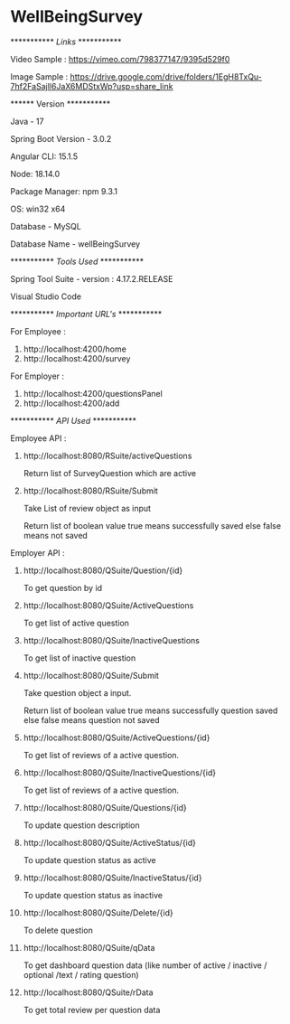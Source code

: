 # WellBeingSurvey

*********** *Links* ***********

Video Sample : https://vimeo.com/798377147/9395d529f0


Image Sample : https://drive.google.com/drive/folders/1EgH8TxQu-7hf2FaSajll6JaX6MDStxWp?usp=share_link


****** Version ***********

Java - 17

Spring Boot Version - 3.0.2

Angular CLI: 15.1.5

Node: 18.14.0

Package Manager: npm 9.3.1

OS: win32 x64


Database - MySQL 

Database Name - wellBeingSurvey




 *********** *Tools Used* ***********

Spring Tool Suite - version : 4.17.2.RELEASE

Visual Studio Code


 *********** *Important URL's*  ***********

For Employee :

1. http://localhost:4200/home
2. http://localhost:4200/survey


For Employer :

1. http://localhost:4200/questionsPanel
2. http://localhost:4200/add



 *********** *API Used*  ***********

Employee API :

1.  http://localhost:8080/RSuite/activeQuestions

    Return list of SurveyQuestion which are active

2.  http://localhost:8080/RSuite/Submit

    Take List of review object as input
    
    Return list of boolean value true means successfully saved else false means not saved

Employer API :



1.  http://localhost:8080/QSuite/Question/{id}  

    To get question by id

2.  http://localhost:8080/QSuite/ActiveQuestions

    To get list of active question
 

3.  http://localhost:8080/QSuite/InactiveQuestions

    To get list of inactive question

4.  http://localhost:8080/QSuite/Submit
  
    Take question object a input.
    
    Return list of boolean value true means successfully question saved else false means question not saved

5.  http://localhost:8080/QSuite/ActiveQuestions/{id}

    To get list of reviews of a active question.

6.  http://localhost:8080/QSuite/InactiveQuestions/{id}

    To get list of reviews of a active question.
    
7.  http://localhost:8080/QSuite/Questions/{id}

    To update question description

8.  http://localhost:8080/QSuite/ActiveStatus/{id}
    
    To update question status as active

9.  http://localhost:8080/QSuite/InactiveStatus/{id}
    
    To update question status as inactive

10. http://localhost:8080/QSuite/Delete/{id}

    To delete question

11. http://localhost:8080/QSuite/qData

    To get dashboard question data (like number of active  / inactive / optional /text / rating  question)

12. http://localhost:8080/QSuite/rData

    To get total review per question data

